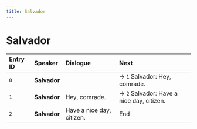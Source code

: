 ```yaml
---
title: Salvador
---
```


# Salvador


| Entry ID | Speaker | Dialogue | Next |
| :------- | :------ | :------- | :------------ |
| `0` | **Salvador** |  | → `1` Salvador: Hey, comrade\. |
| `1` | **Salvador** | Hey, comrade\. | → `2` Salvador: Have a nice day, citizen\. |
| `2` | **Salvador** | Have a nice day, citizen\. | End |
